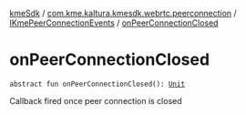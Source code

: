 [kmeSdk](../../index.md) / [com.kme.kaltura.kmesdk.webrtc.peerconnection](../index.md) / [IKmePeerConnectionEvents](index.md) / [onPeerConnectionClosed](./on-peer-connection-closed.md)

# onPeerConnectionClosed

`abstract fun onPeerConnectionClosed(): `[`Unit`](https://kotlinlang.org/api/latest/jvm/stdlib/kotlin/-unit/index.html)

Callback fired once peer connection is closed

